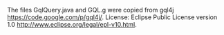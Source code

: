 The files GqlQuery.java and GQL.g were copied from gql4j <https://code.google.com/p/gql4j/>.
License: Eclipse Public License version 1.0 <http://www.eclipse.org/legal/epl-v10.html>.
